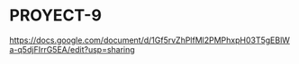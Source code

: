 # PROYECT-9
https://docs.google.com/document/d/1Gf5rvZhPlfMl2PMPhxpH03T5gEBlWa-q5djFIrrG5EA/edit?usp=sharing
